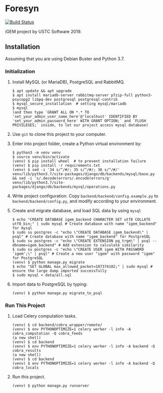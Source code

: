 # Foresyn
[![Build Status](https://travis-ci.com/USTCSoftware2019/foresyn.svg?branch=master)](https://travis-ci.com/USTCSoftware2019/foresyn)

iGEM project by USTC Software 2019. 

## Installation

Assuming that you are using Debian Buster and Python 3.7.

### Initialization

1. Install MySQL (or MariaDB), PostgreSQL and RabbitMQ.

   ```shell
   $ apt update && apt upgrade
   $ apt install mariadb-server rabbitmq-server p7zip-full python3-psycopg2 libpq-dev postgresql postgresql-contrib
   $ mysql_secure_installation  # setting mysql/mariadb
   $ mysql  
   (and then type `GRANT ALL ON *.* TO 'set_your_admin_user_name_here'@'localhost' IDENTIFIED BY 'set_your_admin_password_here' WITH GRANT OPTION;` and `FLUSH PRIVILEGES;` inside, to let our project access mysql database)
   ```

2. Use `git` to clone this project to your computer.

3. Enter into project folder, create a Python virtual environment by:

   ```shell
   $ python3 -m venv venv
   $ source venv/bin/activate
   (venv) $ pip install wheel  # to prevent installation failure
   (venv) $ pip install -r requirements.txt
   (venv) $ sed -i '34 s/^/#/; 35 s/^/#/; 36 s/^/#/' venv/lib/python3.7/site-packages/django/db/backends/mysql/base.py && sed -i 's/.decode(errors/.encode(errors/g' venv/lib/python3.7/site-packages/django/db/backends/mysql/operations.py
   ```

4. Write project configuration. Copy `backend/backend/config.example.py` to `backend/backend/config.py`, and modify according to your environment.

5. Create and migrate database, and load SQL data by using `mysql`

   ```shell
   $ echo "CREATE DATABASE igem_backend CHARACTER SET utf8 COLLATE utf8_bin;" | sudo mysql # Create database with name "igem_backend" for mysql
   $ sudo su postgres -c "echo \"CREATE DATABASE igem_backend\" | psql" # Create database with name "igem_backend" for PostgreSQL
   $ sudo su postgres -c "echo \"CREATE EXTENSION pg_trgm\" | psql --dbname=igem_backend" # Add extension to calculate similarity
   $ sudo su postgres -c "echo \"CREATE USER igem WITH PASSWORD 'igem';\" | psql" # Create a new user "igem" with password "igem" for PostgreSQL
   (venv) $ python manage.py migrate
   $ echo "SET GLOBAL max_allowed_packet=107374182;" | sudo mysql # ensure the large dump imported successfully
   $ sudo mysql < data/all.sql

   ```

6. Import data to PostgreSQL by typing:

   ```shell
   (venv) $ python manage.py migrate_to_psql
   ```


### Run This Project

1. Load Celery computation tasks.

   ```shell
   (venv) $ cd backend/cobra_wrapper/remote/
   (venv) $ env PYTHONOPTIMIZE=1 celery worker -l info -A cobra_computation -Q cobra_feeds
   (a new shell)
   (venv) $ cd backend
   (venv) $ env PYTHONOPTIMIZE=1 celery worker -l info -A backend -Q cobra_results
   (a new shell)
   (venv) $ cd backend
   (venv) $ env PYTHONOPTIMIZE=1 celery worker -l info -A backend -Q cobra_locals
   ```

2. Run this project.

   ```shell
   (venv) $ python manage.py runserver
   ```



